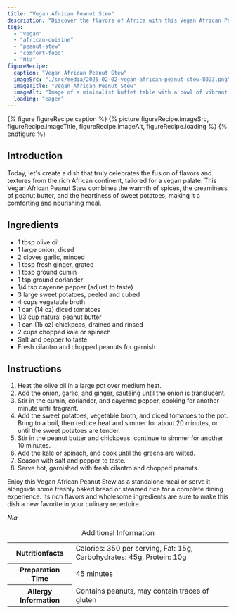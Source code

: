 ```yaml
---
title: "Vegan African Peanut Stew"
description: "Discover the flavors of Africa with this Vegan African Peanut Stew. Perfect for a hearty and comforting meal, packed with spices, sweet potatoes, and peanut butter."
tags:
  - "vegan"
  - "african-cuisine"
  - "peanut-stew"
  - "comfort-food"
  - "Nia"
figureRecipe: 
  caption: "Vegan African Peanut Stew"
  imageSrc: "./src/media/2025-02-02-vegan-african-peanut-stew-8023.png"
  imageTitle: "Vegan African Peanut Stew"
  imageAlt: "Image of a minimalist buffet table with a bowl of vibrant Vegan African Peanut Stew, garnished with cilantro and peanuts, accompanied by fresh bread or steamed rice."
  loading: "eager"
---
```


{% figure figureRecipe.caption %}
{% picture figureRecipe.imageSrc, figureRecipe.imageTitle, figureRecipe.imageAlt, figureRecipe.loading %}
{% endfigure %}

## Introduction

Today, let's create a dish that truly celebrates the fusion of flavors and textures from the rich African continent, tailored for a vegan palate. This Vegan African Peanut Stew combines the warmth of spices, the creaminess of peanut butter, and the heartiness of sweet potatoes, making it a comforting and nourishing meal.

## Ingredients

 - 1 tbsp olive oil
 - 1 large onion, diced
 - 2 cloves garlic, minced
 - 1 tbsp fresh ginger, grated
 - 1 tbsp ground cumin
 - 1 tsp ground coriander
 - 1/4 tsp cayenne pepper (adjust to taste)
 - 3 large sweet potatoes, peeled and cubed
 - 4 cups vegetable broth
 - 1 can (14 oz) diced tomatoes
 - 1/3 cup natural peanut butter
 - 1 can (15 oz) chickpeas, drained and rinsed
 - 2 cups chopped kale or spinach
 - Salt and pepper to taste
 - Fresh cilantro and chopped peanuts for garnish

## Instructions

1. Heat the olive oil in a large pot over medium heat.
2. Add the onion, garlic, and ginger, sautéing until the onion is translucent.
3. Stir in the cumin, coriander, and cayenne pepper, cooking for another minute until fragrant.
4. Add the sweet potatoes, vegetable broth, and diced tomatoes to the pot. Bring to a boil, then reduce heat and simmer for about 20 minutes, or until the sweet potatoes are tender.
5. Stir in the peanut butter and chickpeas, continue to simmer for another 10 minutes.
6. Add the kale or spinach, and cook until the greens are wilted.
7. Season with salt and pepper to taste.
8. Serve hot, garnished with fresh cilantro and chopped peanuts.

Enjoy this Vegan African Peanut Stew as a standalone meal or serve it alongside some freshly baked bread or steamed rice for a complete dining experience. Its rich flavors and wholesome ingredients are sure to make this dish a new favorite in your culinary repertoire.

*Nia*

<table><caption class='sr-only'>Additional Information</caption><tr><th>Nutritionfacts</th><td>Calories: 350 per serving, Fat: 15g, Carbohydrates: 45g, Protein: 10g&nbsp;</td></tr><tr><th>Preparation Time</th><td>45 minutes&nbsp;</td></tr><tr><th>Allergy Information</th><td>Contains peanuts, may contain traces of gluten&nbsp;</td></tr></table>

